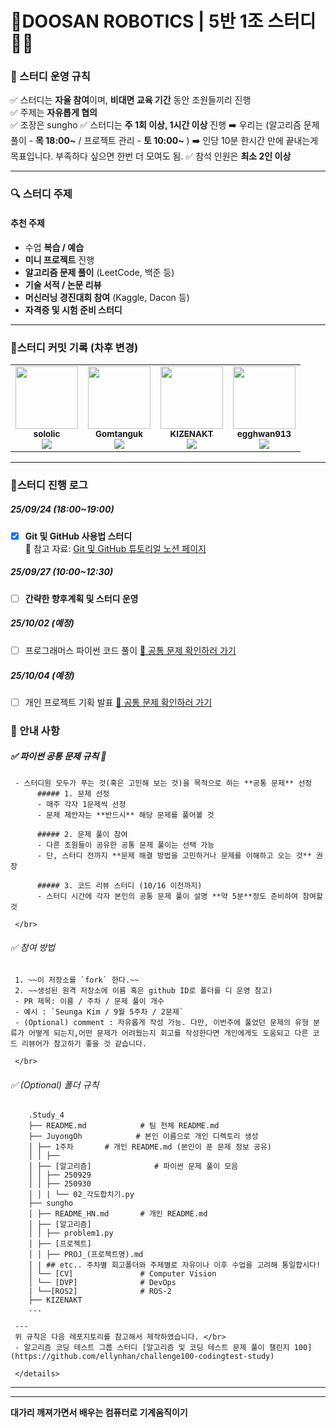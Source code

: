 
# 💯DOOSAN ROBOTICS | 5반 1조 스터디 👩‍💻 

### 🤝 스터디 운영 규칙

✅ 스터디는 **자율 참여**이며, **비대면 교육 기간** 동안 조원들끼리 진행  
✅ 주제는  **자유롭게 협의**   
✅ 조장은 sungho
✅ 스터디는 **주 1회 이상, 1시간 이상** 진행 
➡️ 우리는  (알고리즘 문제풀이 - **목 18:00~** / 프로젝트 관리 - **토 10:00~** ) 
➡️ 인당 10분 한시간 만에 끝내는게 목표입니다. 부족하다 싶으면 한번 더 모여도 됨.
✅ 참석 인원은 **최소 2인 이상**  

---

### 🔍 스터디 주제

 ####  추천 주제
- 수업 **복습 / 예습**
- **미니 프로젝트** 진행
- **알고리즘 문제 풀이** (LeetCode, 백준 등)
- **기술 서적 / 논문 리뷰**
- **머신러닝 경진대회 참여** (Kaggle, Dacon 등)
- **자격증 및 시험 준비 스터디**

---

### 📅스터디 커밋 기록 (차후 변경)
<table><tr>
    <td align="center"><a href="https://github.com/sololic"><img src="https://avatars.githubusercontent.com/u/190123447?v=4" width="100px;" alt=""/>
   <br /><sub><b>sololic</b><br><img src="https://us-central1-progress-markdown.cloudfunctions.net/progress/0"/></sub></a><br /></td>

   <td align="center"><a href="https://github.com/Gomtanguk"><img src="https://avatars.githubusercontent.com/u/166046744?v=4" width="100px;" alt=""/>
   <br /><sub><b>Gomtanguk</b><br><img src="https://us-central1-progress-markdown.cloudfunctions.net/progress/0"/></sub></a><br /></td>

   <td align="center"><a href="https://github.com/KIZENAKT"><img src="https://avatars.githubusercontent.com/u/234184443?v=4" width="100px;" alt=""/>
   <br /><sub><b>KIZENAKT</b><br><img src="https://us-central1-progress-markdown.cloudfunctions.net/progress/0"/></sub></a><br /></td>

   <td align="center"><a href="https://github.com/egghwan913"><img src="https://avatars.githubusercontent.com/u/70243358?v=4?s=100" width="100px;" alt=""/>
   <br /><sub><b>egghwan913</b><br><img src="https://us-central1-progress-markdown.cloudfunctions.net/progress/0"/></sub></a><br /></td>
</tr></table>

---

### 🎯스터디 진행 로그

##### 25/09/24 (18:00~19:00)
- [x]  **Git 및 GitHub 사용법 스터디**  
📎 참고 자료: [Git 및 GitHub 튜토리얼 노션 페이지](https://www.notion.so/1-Git-27937748289c80a89ffbfa87250d3ee6?source=copy_link)
##### 25/09/27 (10:00~12:30)
- [ ] **간략한 향후계획 및 스터디 운영**  

##### 25/10/02 (예정)
- [ ] 프로그래머스 파이썬 코드 풀이
 [📝 공통 문제 확인하러 가기](./problems.md)

##### 25/10/04 (예정)
- [ ] 개인 프로젝트 기획 발표
 [📝 공통 문제 확인하러 가기](./problems.md)

### 🤔 안내 사항

 ##### ✅ 파이썬 공통 문제 규칙 📌
     - 스터디원 모두가 푸는 것(혹은 고민해 보는 것)을 목적으로 하는 **공통 문제** 선정
          ##### 1. 문제 선정
          - 매주 각자 1문제씩 선정
          - 문제 제안자는 **반드시** 해당 문제를 풀어볼 것

          ##### 2️. 문제 풀이 참여
          - 다른 조원들이 공유한 공통 문제 풀이는 선택 가능
          - 단, 스터디 전까지 **문제 해결 방법을 고민하거나 문제를 이해하고 오는 것** 권장

          ##### 3️. 코드 리뷰 스터디 (10/16 이전까지)
          - 스터디 시간에 각자 본인의 공통 문제 풀이 설명 **약 5분**정도 준비하여 참여할 것

     </br>

 ###### ✅ 참여 방법
     1. ~~이 저장소를 `fork` 한다.~~
     2. ~~생성된 원격 저장소에 이름 혹은 github ID로 폴더를 디 운영 참고)
     - PR 제목: 이름 / 주차 / 문제 풀이 개수
     - 예시 : `Seunga Kim / 9월 5주차 / 2문제` 
     - (Optional) comment : 자유롭게 작성 가능. 다만, 이번주에 풀었던 문제의 유형 분류가 어떻게 되는지,어떤 문제가 어려웠는지 회고를 작성한다면 개인에게도 도움되고 다른 코드 리뷰어가 참고하기 좋을 것 같습니다.

     </br>

 ###### ✅ (Optional) 폴더 규칙
 ```
     .Study_4
     ├── README.md            # 팀 전체 README.md
     ├── JuyongOh            # 본인 이름으로 개인 디렉토리 생성
     │ ├── 1주차       # 개인 README.md (본인이 푼 문제 정보 공유)
     │ │ ├── 
     │ ├── [알고리즘]              # 파이썬 문제 풀이 모음
     │ │ ├── 250929
     │ │ ├── 250930
     │ │ | └── 02_각도합치기.py
     ├── sungho
     │ ├── README_HN.md       # 개인 README.md
     │ ├── [알고리즘]              
     │ │ ├── problem1.py
     │ ├── [프로젝트]              
     │ │ ├── PROJ_(프로젝트명).md
     │ | ## etc.. 주차별 회고폴더와 주제별로 자유이나 이후 수업을 고려해 통일합시다!
     │ └── [CV]               # Computer Vision
     │ └── [DVP]              # DevOps
     | └──[ROS2]              # ROS-2
     ├── KIZENAKT
     ...
 ```
     ---
     위 규칙은 다음 레포지토리를 참고해서 제작하였습니다. </br>
     - 알고리즘 코딩 테스트 그룹 스터디 [알고리즘 및 코딩 테스트 문제 풀이 챌린지 100](https://github.com/ellynhan/challenge100-codingtest-study)
          
     </details>

---


---


**대가리 깨져가면서 배우는 컴퓨터로 기계움직이기**